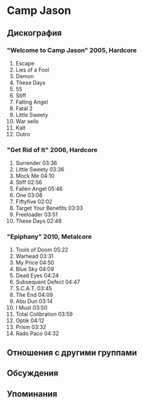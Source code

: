 # Camp Jason



## Дискография

### "Welcome to Camp Jason" 2005, Hardcore

1. Escape   
2. Lies of a Fool   
3. Demon   
4. These Days   
5. 55   
6. Stiff   
7. Falling Angel   
8. Fatal 2   
9. Little Sweety   
10. War sells   
11. Kalt   
12. Outro 

### "Get Rid of It" 2006, Hardcore

1. Surrender 03:36
2. Little Sweety 03:36  
3. Mock Me 04:10  
4. Stiff 02:56
5. Fallen Angel 05:46
6. One 03:08
7. Fiftyfive 02:02  
8. Target Your Benefits 03:03
9. Freeloader 03:51  
10. These Days 02:48 

### "Epiphany" 2010, Metalcore

1. Tools of Doom 05:22  
2. Warhead 03:31  
3. My Price 04:50  
4. Blue Sky 04:09  
5. Dead Eyes 04:24  
6. Subsequent Defect 04:47  
7. S.C.A.T. 03:45  
8. The End 04:09  
9. Abu Dun 03:14  
10. I Must 03:50  
11. Total Colibration 03:59  
12. Optik 04:12  
13. Prism 03:32  
14. Rado Paco 04:32 


## Отношения с другими группами


## Обсуждения


## Упоминания

